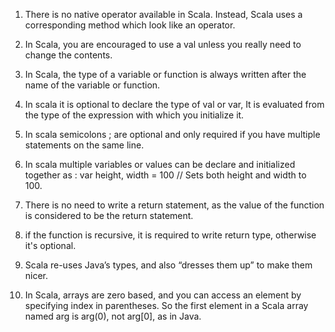 1. There is no native operator available in Scala. Instead, Scala uses a corresponding method which look like an operator.

2. In Scala, you are encouraged to use a val unless you really need to change the contents.
3. In Scala, the type of a variable or function is always written after the
    name of the variable or function. 
4. In scala it is optional to declare the type of val or var, It is evaluated from
    the type of the expression with which you initialize it.
5. In scala semicolons ; are optional and only required if you have multiple statements on the same line. 
6. In scala multiple variables or values can be declare and initialized together as :
    var height, width = 100 // Sets both height and width to 100. 
7. There is no need to write a return statement, as the value of the function is considered to be the return statement.
8. if the function is recursive, it is required to write return type, otherwise it's optional.
9. Scala re-uses Java’s types, and also “dresses them up” to make them nicer.
10. In Scala, arrays are zero based, and you can access an element by specifying  index in parentheses. So the first element in a Scala array named arg is arg\(0\), not arg\[0\], as in Java.



